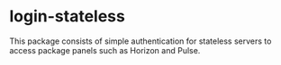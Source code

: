 # login-stateless
This package consists of simple authentication for stateless servers to access package panels such as Horizon and Pulse.
